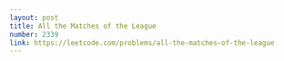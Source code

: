 ```yaml
---
layout: post
title: All the Matches of the League
number: 2339
link: https://leetcode.com/problems/all-the-matches-of-the-league
---
```

